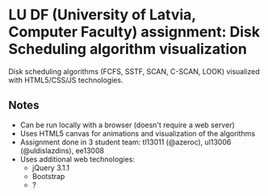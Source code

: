 # LU DF (University of Latvia, Computer Faculty) assignment: Disk Scheduling algorithm visualization
Disk scheduling algorithms (FCFS, SSTF, SCAN, C-SCAN, LOOK) visualized with HTML5/CSS/JS technologies. 

## Notes
* Can be run locally with a browser (doesn't require a web server)
* Uses HTML5 canvas for animations and visualization of the algorithms
* Assignment done in 3 student team: tl13011 (@azeroc), ul13006 (@uldislazdins), ee13008 
* Uses additional web technologies:
  * jQuery 3.1.1
  * Bootstrap
  * ?